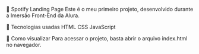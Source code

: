 🎵 Spotify Landing Page
Este é o meu primeiro projeto, desenvolvido durante a Imersão Front-End da Alura.

📌 Tecnologias usadas
HTML
CSS
JavaScript

🚀 Como visualizar
Para acessar o projeto, basta abrir o arquivo index.html no navegador.
